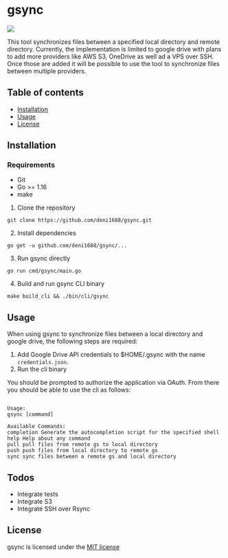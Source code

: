 # gsync

![](https://img.shields.io/badge/stage-work%20in%20progress-orange)

This tool synchronizes files between a specified local directory and remote directory. 
Currently, the implementation is limited to google drive with plans to add more providers like AWS S3, OneDrive as well ad a VPS over SSH. Once those are added it
will be possible to use the tool to synchronize files between multiple providers.

## Table of contents

* [Installation](#installation)
* [Usage](#usage)
* [License](#license)

## Installation

### Requirements

- Git
- Go >= 1.16
- make

1. Clone the repository

```
git clone https://github.com/deni1688/gsync.git
```

2. Install dependencies

```
go get -u github.com/deni1688/gsync/...
```

3. Run gsync directly

```
go run cmd/gsync/main.go
```
4. Build and run gsync CLI binary

```
make build_cli && ./bin/cli/gsync
```

## Usage

When using gsync to synchronize files between a local directory and google drive, the following steps are required:

1. Add Google Drive API credentials to $HOME/.gsync with the name `credentials.json`.
2. Run the cli binary

You should be prompted to authorize the application via OAuth. From there you should be able to use the cli as follows:


```

Usage:
gsync [command]

Available Commands:
completion Generate the autocompletion script for the specified shell
help Help about any command
pull pull files from remote gs to local directory
push push files from local directory to remote gs
sync sync files between a remote gs and local directory

```

## Todos
- Integrate tests
- Integrate S3
- Integrate SSH over Rsync

## License

gsync is licensed under the [MIT license](https://raw.githubusercontent.com/deni1688/gsync/master/LICENSE)
